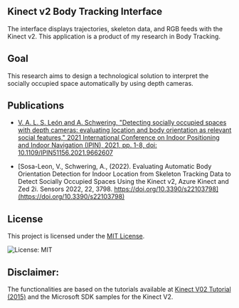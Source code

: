 <h2>Kinect v2 Body Tracking Interface</h2>

The interface displays trajectories, skeleton data, and RGB feeds with the Kinect v2. 
This application is a product of my research in Body Tracking. 

## Goal
This research aims to design a technological solution to interpret the socially occupied space automatically by using depth cameras.

## Publications

- [V. A. L. S. León and A. Schwering, "Detecting socially occupied spaces with depth cameras: evaluating location and body orientation as relevant social features," 2021 International Conference on Indoor Positioning and Indoor Navigation (IPIN), 2021, pp. 1-8, doi: 10.1109/IPIN51156.2021.9662607](https://ieeexplore.ieee.org/document/9662607)

- [Sosa-Leon, V., Schwering, A., (2022). Evaluating Automatic Body Orientation Detection for Indoor Location from Skeleton Tracking Data to Detect Socially Occupied Spaces Using the Kinect v2, Azure Kinect and Zed 2i. Sensors 2022, 22, 3798. https://doi.org/10.3390/s22103798](https://doi.org/10.3390/s22103798)

## License
This project is licensed under the [MIT License](LICENSE).

![License: MIT](https://img.shields.io/badge/License-MIT-yellow.svg)

## Disclaimer:
The functionalities are based on the tutorials available at [Kinect V02 Tutorial (2015)](http://kinect.github.io/tutorial/) and the Microsoft SDK samples for the Kinect V2.
